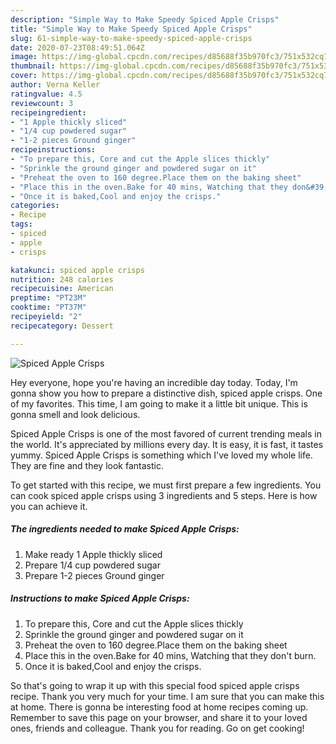```yaml
---
description: "Simple Way to Make Speedy Spiced Apple Crisps"
title: "Simple Way to Make Speedy Spiced Apple Crisps"
slug: 61-simple-way-to-make-speedy-spiced-apple-crisps
date: 2020-07-23T08:49:51.064Z
image: https://img-global.cpcdn.com/recipes/d85688f35b970fc3/751x532cq70/spiced-apple-crisps-recipe-main-photo.jpg
thumbnail: https://img-global.cpcdn.com/recipes/d85688f35b970fc3/751x532cq70/spiced-apple-crisps-recipe-main-photo.jpg
cover: https://img-global.cpcdn.com/recipes/d85688f35b970fc3/751x532cq70/spiced-apple-crisps-recipe-main-photo.jpg
author: Verna Keller
ratingvalue: 4.5
reviewcount: 3
recipeingredient:
- "1 Apple thickly sliced"
- "1/4 cup powdered sugar"
- "1-2 pieces Ground ginger"
recipeinstructions:
- "To prepare this, Core and cut the Apple slices thickly"
- "Sprinkle the ground ginger and powdered sugar on it"
- "Preheat the oven to 160 degree.Place them on the baking sheet"
- "Place this in the oven.Bake for 40 mins, Watching that they don&#39;t burn."
- "Once it is baked,Cool and enjoy the crisps."
categories:
- Recipe
tags:
- spiced
- apple
- crisps

katakunci: spiced apple crisps 
nutrition: 248 calories
recipecuisine: American
preptime: "PT23M"
cooktime: "PT37M"
recipeyield: "2"
recipecategory: Dessert

---
```



![Spiced Apple Crisps](https://img-global.cpcdn.com/recipes/d85688f35b970fc3/751x532cq70/spiced-apple-crisps-recipe-main-photo.jpg)

Hey everyone, hope you're having an incredible day today. Today, I'm gonna show you how to prepare a distinctive dish, spiced apple crisps. One of my favorites. This time, I am going to make it a little bit unique. This is gonna smell and look delicious.

Spiced Apple Crisps is one of the most favored of current trending meals in the world. It's appreciated by millions every day. It is easy, it is fast, it tastes yummy. Spiced Apple Crisps is something which I've loved my whole life. They are fine and they look fantastic.




To get started with this recipe, we must first prepare a few ingredients. You can cook spiced apple crisps using 3 ingredients and 5 steps. Here is how you can achieve it.

##### The ingredients needed to make Spiced Apple Crisps:

1. Make ready 1 Apple thickly sliced
1. Prepare 1/4 cup powdered sugar
1. Prepare 1-2 pieces Ground ginger




##### Instructions to make Spiced Apple Crisps:

1. To prepare this, Core and cut the Apple slices thickly
1. Sprinkle the ground ginger and powdered sugar on it
1. Preheat the oven to 160 degree.Place them on the baking sheet
1. Place this in the oven.Bake for 40 mins, Watching that they don&#39;t burn.
1. Once it is baked,Cool and enjoy the crisps.




So that's going to wrap it up with this special food spiced apple crisps recipe. Thank you very much for your time. I am sure that you can make this at home. There is gonna be interesting food at home recipes coming up. Remember to save this page on your browser, and share it to your loved ones, friends and colleague. Thank you for reading. Go on get cooking!
